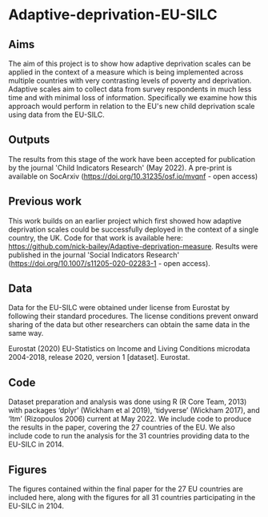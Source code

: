 # Adaptive-deprivation-EU-SILC

## Aims
The aim of this project is to show how adaptive deprivation scales can be applied in the context of a measure which is being implemented across multiple countries with very contrasting levels of poverty and deprivation. Adaptive scales aim to collect data from survey respondents in much less time and with minimal loss of information. Specifically we examine how this approach would perform in relation to the EU's new child deprivation scale using data from the EU-SILC. 

## Outputs
The results from this stage of the work have been accepted for publication by the journal 'Child Indicators Research' (May 2022). A pre-print is available on SocArxiv (https://doi.org/10.31235/osf.io/mvqnf - open access)

## Previous work
This work builds on an earlier project which first showed how adaptive deprivation scales could be successfully deployed in the context of a single country, the UK. Code for that work is available here: https://github.com/nick-bailey/Adaptive-deprivation-measure. Results were published in the journal 'Social Indicators Research' (https://doi.org/10.1007/s11205-020-02283-1 - open access). 

## Data
Data for the EU-SILC were obtained under license from Eurostat by following their standard procedures. The license conditions prevent onward sharing of the data but other researchers can obtain the same data in the same way. 

Eurostat (2020) EU-Statistics on Income and Living Conditions microdata 2004-2018, release 2020, version 1 [dataset]. Eurostat.

## Code
Dataset preparation and analysis was done using R (R Core Team, 2013) with packages ‘dplyr’ (Wickham et al 2019), ‘tidyverse’ (Wickham 2017), and ‘ltm’ (Rizopoulos 2006) current at May 2022. We include code to produce the results in the paper, covering the 27 countries of the EU. We also include code to run the analysis for the 31 countries providing data to the EU-SILC in 2014. 

## Figures
The figures contained within the final paper for the 27 EU countries are included here, along with the figures for all 31 countries participating in the EU-SILC in 2104. 
